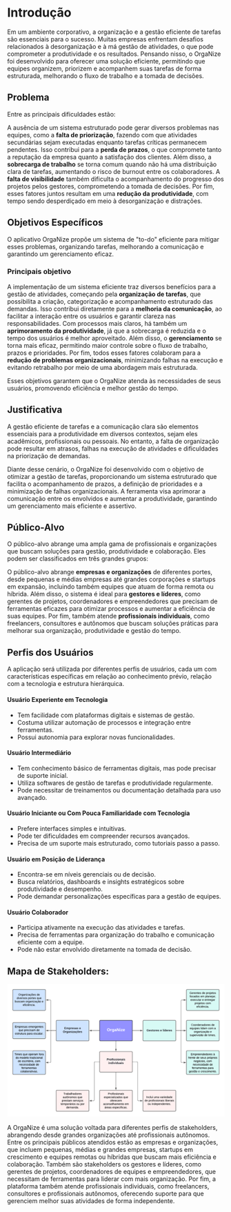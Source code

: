 # Introdução

Em um ambiente corporativo, a organização e a gestão eficiente de tarefas são essenciais para o sucesso. Muitas empresas enfrentam desafios relacionados à desorganização e à má gestão de atividades, o que pode comprometer a produtividade e os resultados. Pensando nisso, o OrgaNize foi desenvolvido para oferecer uma solução eficiente, permitindo que equipes organizem, priorizem e acompanhem suas tarefas de forma estruturada, melhorando o fluxo de trabalho e a tomada de decisões.

## Problema

Entre as principais dificuldades estão:

A ausência de um sistema estruturado pode gerar diversos problemas nas equipes, como a **falta de priorização**, fazendo com que atividades secundárias sejam executadas enquanto tarefas críticas permanecem pendentes. Isso contribui para a **perda de prazos**, o que compromete tanto a reputação da empresa quanto a satisfação dos clientes. Além disso, a **sobrecarga de trabalho** se torna comum quando não há uma distribuição clara de tarefas, aumentando o risco de burnout entre os colaboradores. A **falta de visibilidade** também dificulta o acompanhamento do progresso dos projetos pelos gestores, comprometendo a tomada de decisões. Por fim, esses fatores juntos resultam em uma **redução da produtividade**, com tempo sendo desperdiçado em meio à desorganização e distrações.

<!-- > **Links Úteis**:
>
> - [Objetivos, Problema de pesquisa e Justificativa](https://medium.com/@versioparole/objetivos-problema-de-pesquisa-e-justificativa-c98c8233b9c3)
> - [Matriz Certezas, Suposições e Dúvidas](https://medium.com/educa%C3%A7%C3%A3o-fora-da-caixa/matriz-certezas-suposi%C3%A7%C3%B5es-e-d%C3%BAvidas-fa2263633655)
> - [Brainstorming](https://www.euax.com.br/2018/09/brainstorming/) -->

## Objetivos Específicos

O aplicativo OrgaNize propõe um sistema de "to-do" eficiente para mitigar esses problemas, organizando tarefas, melhorando a comunicação e garantindo um gerenciamento eficaz.

### Principais objetivo

A implementação de um sistema eficiente traz diversos benefícios para a gestão de atividades, começando pela **organização de tarefas**, que possibilita a criação, categorização e acompanhamento estruturado das demandas. Isso contribui diretamente para a **melhoria da comunicação**, ao facilitar a interação entre os usuários e garantir clareza nas responsabilidades. Com processos mais claros, há também um **aprimoramento da produtividade**, já que a sobrecarga é reduzida e o tempo dos usuários é melhor aproveitado. Além disso, o **gerenciamento** se torna mais eficaz, permitindo maior controle sobre o fluxo de trabalho, prazos e prioridades. Por fim, todos esses fatores colaboram para a **redução de problemas organizacionais**, minimizando falhas na execução e evitando retrabalho por meio de uma abordagem mais estruturada.

Esses objetivos garantem que o OrgaNize atenda às necessidades de seus usuários, promovendo eficiência e melhor gestão do tempo.

<!-- > **Links Úteis**:
>
> - [Objetivo geral e objetivo específico: como fazer e quais verbos utilizar](https://blog.mettzer.com/diferenca-entre-objetivo-geral-e-objetivo-especifico/) -->

## Justificativa

A gestão eficiente de tarefas e a comunicação clara são elementos essenciais para a produtividade em diversos contextos, sejam eles acadêmicos, profissionais ou pessoais. No entanto, a falta de organização pode resultar em atrasos, falhas na execução de atividades e dificuldades na priorização de demandas.

Diante desse cenário, o OrgaNize foi desenvolvido com o objetivo de otimizar a gestão de tarefas, proporcionando um sistema estruturado que facilita o acompanhamento de prazos, a definição de prioridades e a minimização de falhas organizacionais. A ferramenta visa aprimorar a comunicação entre os envolvidos e aumentar a produtividade, garantindo um gerenciamento mais eficiente e assertivo.

<!-- > **Links Úteis**:
>
> - [Como montar a justificativa](https://guiadamonografia.com.br/como-montar-justificativa-do-tcc/) -->

## Público-Alvo

O público-alvo abrange uma ampla gama de profissionais e organizações que buscam soluções para gestão, produtividade e colaboração. Eles podem ser classificados em três grandes grupos:

O público-alvo abrange **empresas e organizações** de diferentes portes, desde pequenas e médias empresas até grandes corporações e startups em expansão, incluindo também equipes que atuam de forma remota ou híbrida. Além disso, o sistema é ideal para **gestores e líderes**, como gerentes de projetos, coordenadores e empreendedores que precisam de ferramentas eficazes para otimizar processos e aumentar a eficiência de suas equipes. Por fim, também atende **profissionais individuais**, como freelancers, consultores e autônomos que buscam soluções práticas para melhorar sua organização, produtividade e gestão do tempo.

## Perfis dos Usuários

A aplicação será utilizada por diferentes perfis de usuários, cada um com características específicas em relação ao conhecimento prévio, relação com a tecnologia e estrutura hierárquica.

#### Usuário Experiente em Tecnologia

- Tem facilidade com plataformas digitais e sistemas de gestão.
- Costuma utilizar automação de processos e integração entre ferramentas.
- Possui autonomia para explorar novas funcionalidades.

#### Usuário Intermediário

- Tem conhecimento básico de ferramentas digitais, mas pode precisar de suporte inicial.
- Utiliza softwares de gestão de tarefas e produtividade regularmente.
- Pode necessitar de treinamentos ou documentação detalhada para uso avançado.

#### Usuário Iniciante ou Com Pouca Familiaridade com Tecnologia

- Prefere interfaces simples e intuitivas.
- Pode ter dificuldades em compreender recursos avançados.
- Precisa de um suporte mais estruturado, como tutoriais passo a passo.

#### Usuário em Posição de Liderança

- Encontra-se em níveis gerenciais ou de decisão.
- Busca relatórios, dashboards e insights estratégicos sobre produtividade e desempenho.
- Pode demandar personalizações específicas para a gestão de equipes.

#### Usuário Colaborador

- Participa ativamente na execução das atividades e tarefas.
- Precisa de ferramentas para organização do trabalho e comunicação eficiente com a equipe.
- Pode não estar envolvido diretamente na tomada de decisão.

## Mapa de Stakeholders:

![Mapa de Stakeholders](img/img_doc01/MapaStakeholders_OrgaNize.png)

A OrgaNize é uma solução voltada para diferentes perfis de stakeholders, abrangendo desde grandes organizações até profissionais autônomos. Entre os principais públicos atendidos estão as empresas e organizações, que incluem pequenas, médias e grandes empresas, startups em crescimento e equipes remotas ou híbridas que buscam mais eficiência e colaboração. Também são stakeholders os gestores e líderes, como gerentes de projetos, coordenadores de equipes e empreendedores, que necessitam de ferramentas para liderar com mais organização. Por fim, a plataforma também atende profissionais individuais, como freelancers, consultores e profissionais autônomos, oferecendo suporte para que gerenciem melhor suas atividades de forma independente.

<!-- > **Links Úteis**:
>
> - [Público-alvo](https://blog.hotmart.com/pt-br/publico-alvo/)
> - [Como definir o público alvo](https://exame.com/pme/5-dicas-essenciais-para-definir-o-publico-alvo-do-seu-negocio/)
> - [Público-alvo: o que é, tipos, como definir seu público e exemplos](https://klickpages.com.br/blog/publico-alvo-o-que-e/)
> - [Qual a diferença entre público-alvo e persona?](https://rockcontent.com/blog/diferenca-publico-alvo-e-persona/) -->
